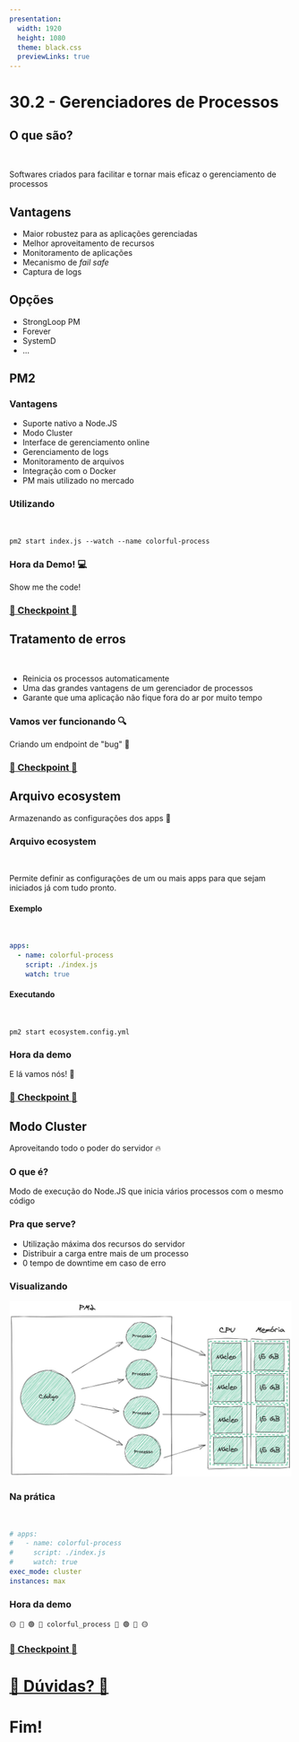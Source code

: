 ```yaml
---
presentation:
  width: 1920
  height: 1080
  theme: black.css
  previewLinks: true
---
```


<!-- slide -->

# 30.2 - Gerenciadores de Processos

<!-- slide vertical=true -->

## O que são?

<br>

Softwares criados para facilitar e tornar mais eficaz o gerenciamento de processos

<!-- slide vertical=true -->

## Vantagens

- Maior robustez para as aplicações gerenciadas
- Melhor aproveitamento de recursos
- Monitoramento de aplicações
- Mecanismo de _fail safe_
- Captura de logs

<!-- slide vertical=true -->

## Opções

- StrongLoop PM
- Forever
- SystemD
- ...

<!-- slide -->

## PM2

<!-- slide vertical=true -->

### Vantagens

- Suporte nativo a Node.JS
- Modo Cluster
- Interface de gerenciamento online
- Gerenciamento de logs
- Monitoramento de arquivos
- Integração com o Docker
- PM mais utilizado no mercado

<!-- slide vertical=true -->

### Utilizando

<br>

```shell
pm2 start index.js --watch --name colorful-process
```

<!-- slide vertical=true -->

### Hora da Demo! 💻

Show me the code!

<!-- slide vertical=true -->

### [🏁 Checkpoint 🏁](https://wall.sli.do/event/hegzr6pp?section=bac46697-c87f-4b0f-beaf-08c48921b585)

<!-- slide -->

## Tratamento de erros

<br>

- Reinicia os processos automaticamente
- Uma das grandes vantagens de um gerenciador de processos
- Garante que uma aplicação não fique fora do ar por muito tempo

<!-- slide vertical=true -->

### Vamos ver funcionando 🔍

Criando um endpoint de "bug" 🐛

<!-- slide vertical=true -->

### [🏁 Checkpoint 🏁](https://wall.sli.do/event/hegzr6pp?section=bac46697-c87f-4b0f-beaf-08c48921b585)

<!-- slide -->

## Arquivo ecosystem

Armazenando as configurações dos apps 💾

<!-- slide vertical=true -->

### Arquivo ecosystem

<br>

Permite definir as configurações de um ou mais apps para que sejam iniciados já com tudo pronto.

<!-- slide vertical=true -->

#### Exemplo

<br>

```yaml
apps:
  - name: colorful-process
    script: ./index.js
    watch: true
```

<!-- slide vertical=true -->

#### Executando

<br>

```shell
pm2 start ecosystem.config.yml
```

<!-- slide vertical=true -->

### Hora da demo

E lá vamos nós! 🧹

<!-- slide vertical=true -->

### [🏁 Checkpoint 🏁](https://wall.sli.do/event/hegzr6pp?section=bac46697-c87f-4b0f-beaf-08c48921b585)

<!-- slide -->

## Modo Cluster

Aproveitando todo o poder do servidor 🔥

<!-- slide vertical=true -->

### O que é?

Modo de execução do Node.JS que inicia vários processos com o mesmo código

<!-- slide vertical=true -->

### Pra que serve?

- Utilização máxima dos recursos do servidor
- Distribuir a carga entre mais de um processo
- 0 tempo de downtime em caso de erro

<!-- slide vertical=true -->

### Visualizando

![](images/modo-cluster.png)

<!-- slide vertical=true -->

### Na prática

<br>

```yaml
# apps:
#   - name: colorful-process
#     script: ./index.js
#     watch: true
exec_mode: cluster
instances: max
```

<!-- slide vertical=true -->

### Hora da demo

`🟡 🔵 🟢 🔴 colorful_process 🔴 🟢 🔵 🟡`

<!-- slide vertical=true -->

### [🏁 Checkpoint 🏁](https://wall.sli.do/event/hegzr6pp?section=bac46697-c87f-4b0f-beaf-08c48921b585)

<!-- slide -->

# [🤔 Dúvidas? 🤔](https://wall.sli.do/event/hegzr6pp?section=bac46697-c87f-4b0f-beaf-08c48921b585)

<!-- slide -->

# Fim!
